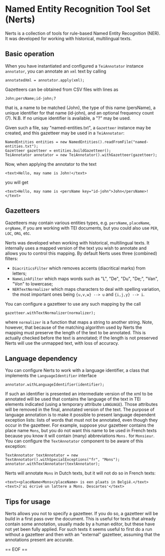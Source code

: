 # Named Entity Recognition Tool Set (Nerts)

Nerts is a collection of tools for rule-based Named Entity Recognition (NER).
It was developed for working with historical, multilingual texts.


## Basic operation

When you have instantiated and configured a `TeiAnnotator` instance `annotator`,
you can annotate an `xml` text by calling
```
annotatedXml = annotator.apply(xml);
```

Gazetteers can be obtained from CSV files with lines as
```
John;persName;id-john;7
```
that is, a name to be matched (John), the type of this name (persName), a unique identifier for that name (id-john), and an optional frequency count (7). N.B. If no unique identifier is available, a "?" may be used.

Given such a file, say "named-entities.txt", a `Gazetteer` instance may be created, and this gazetteer may be used in a `TeiAnnotator`:
```
NamedEntities entities = new NamedEntities().readFromFile("named-entities.txt");
Gazetteer gazetteer = entities.buildGazetteer();
TeiAnnotator annotator = new TeiAnnotator().withGazetteer(gazetteer);
```
Now, when applying the annotator to the text
```
<text>Hello, may name is John!</text>
```
you will get
```
<text>Hello, may name is <persName key="id-john">John</persName>!</text>
```


## Gazetteers

Gazetteers may contain various entities types, e.g. `persName`, `placeName`, `orgName`, if you are working with TEI documents, but you could also use `PER`, `LOC`, `ORG`, etc.

Nerts was developed when working with historical, multilingual texts. It internally uses a mapped version of the text you wish to annotate and allows you to control this mapping. By default Nerts uses three (combined) filters:
* `DiacriticsFilter` which removes accents (diacritical marks) from letters;
* `NameLinkFilter` which maps words such as "L", "De", "Du", "De;", "Van", "Von" to lowercase;
* `NERTextNormalizer` which maps characters to deal with spelling variation, the most important ones being `{u,v,w} --> u` and `{i,j,y} --> i`.

You can configure a gazetteer to use any such mapping by the call
```
gazetteer.withTextNormalizer(normalizer);
```
where `normalizer` is a function that maps a string to another string.
Note, however, that because of the matching algorithm used by Nerts the mapping must preserve the length of the text to be annotated. This is actually checked before the text is annotated; if the length is not preserved Nerts will use the unmapped text, with loss of accuracy.


## Language dependency

You can configure Nerts to work with a language identifier, a class that implements the `LanguageIdentifier` interface
```
annotator.withLanguageIdentifier(identifier);
```
If such an identifier is presented an intermediate version of the xml to be annotated will be used that contains the language of the text in TEI elements indicated (using a temporary attribute `LANGUAGE`). Those attributes will be removed in the final, annotated version of the text.
The purpose of language annotation is to make it possible to present language dependent exception lists: lists of words that must not be annotated, even though they occur in the gazetteer.
For example, suppose your gazetteer contains the place name `Mons`, but you do not want this name to be used in French texts because you know it will contain (many) abbreviations `Mons.` for `Monsieur`.
You can configure the `TextAnnotator` component to be aware of this exception:
```
TextAnnotator textAnnotator = new TextAnnotator().withSpecialExceptions("fr", "Mons");
annotator.withTextAnnotator(textAnnotator);
```
Nerts will annotate `Mons` in Dutch texts, but it will not do so in French texts:
```
<text><placeName>Mons</placeName> is een plaats in België.</text>
<text>J'ai écrivé un lattere a Mons. Descartes'</text>
```


## Tips for usage

Nerts allows you not to specify a gazetteer. If you do so, a gazetteer will be build in a first pass over the document.
This is useful for texts that already contain some annotation, usually made by a human editor, but these have not yet been fully applied.
For such texts it seems useful to first do a run without a gazetteer and then with an "external" gazetteer, assuming that the annotations present are accurate.

== EOF ==
